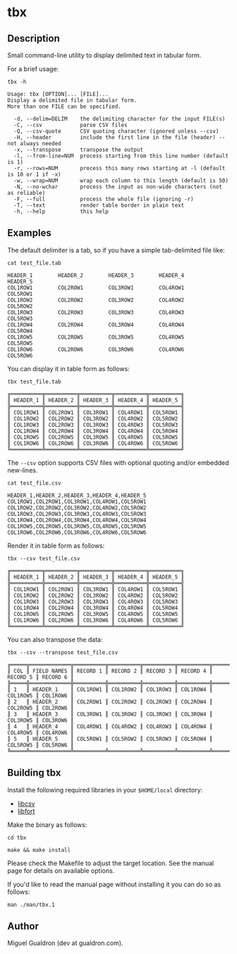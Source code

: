 # tbx

## Description

Small command-line utility to display delimited text in tabular form.

For a brief usage:

```
tbx -h

Usage: tbx [OPTION]... [FILE]...
Display a delimited file in tabular form.
More than one FILE can be specified.

  -d, --delim=DELIM    the delimiting character for the input FILE(s)
  -C, --csv            parse CSV files
  -Q, --csv-quote      CSV quoting character (ignored unless --csv)
  -H, --header         include the first line in the file (header) -- not always needed
  -x, --transpose      transpose the output
  -l, --from-line=NUM  process starting from this line number (default is 1)
  -r, --rows=NUM       process this many rows starting at -l (default is 10 or 1 if -x)
  -w, --wrap=NUM       wrap each column to this length (default is 50)
  -N, --no-wchar       process the input as non-wide characters (not as reliable)
  -F, --full           process the whole file (ignoring -r)
  -T, --text           render table border in plain text
  -h, --help           this help
```

## Examples

The default delimiter is a tab, so if you have a simple tab-delimited file 
like:

```
cat test_file.tab

HEADER_1        HEADER_2        HEADER_3        HEADER_4        HEADER_5
COL1ROW1        COL2ROW1        COL3ROW1        COL4ROW1        COL5ROW1
COL1ROW2        COL2ROW2        COL3ROW2        COL4ROW2        COL5ROW2
COL1ROW3        COL2ROW3        COL3ROW3        COL4ROW3        COL5ROW3
COL1ROW4        COL2ROW4        COL3ROW4        COL4ROW4        COL5ROW4
COL1ROW5        COL2ROW5        COL3ROW5        COL4ROW5        COL5ROW5
COL1ROW6        COL2ROW6        COL3ROW6        COL4ROW6        COL5ROW6
```


You can display it in table form as follows:

```
tbx test_file.tab

╔══════════╦══════════╦══════════╦══════════╦══════════╗
║ HEADER_1 ║ HEADER_2 ║ HEADER_3 ║ HEADER_4 ║ HEADER_5 ║
╠══════════╬══════════╬══════════╬══════════╬══════════╣
║ COL1ROW1 ║ COL2ROW1 ║ COL3ROW1 ║ COL4ROW1 ║ COL5ROW1 ║
║ COL1ROW2 ║ COL2ROW2 ║ COL3ROW2 ║ COL4ROW2 ║ COL5ROW2 ║
║ COL1ROW3 ║ COL2ROW3 ║ COL3ROW3 ║ COL4ROW3 ║ COL5ROW3 ║
║ COL1ROW4 ║ COL2ROW4 ║ COL3ROW4 ║ COL4ROW4 ║ COL5ROW4 ║
║ COL1ROW5 ║ COL2ROW5 ║ COL3ROW5 ║ COL4ROW5 ║ COL5ROW5 ║
║ COL1ROW6 ║ COL2ROW6 ║ COL3ROW6 ║ COL4ROW6 ║ COL5ROW6 ║
╚══════════╩══════════╩══════════╩══════════╩══════════╝
```

The `--csv` option supports CSV files with optional quoting and/or embedded 
new-lines.

```
cat test_file.csv

HEADER_1,HEADER_2,HEADER_3,HEADER_4,HEADER_5
COL1ROW1,COL2ROW1,COL3ROW1,COL4ROW1,COL5ROW1
COL1ROW2,COL2ROW2,COL3ROW2,COL4ROW2,COL5ROW2
COL1ROW3,COL2ROW3,COL3ROW3,COL4ROW3,COL5ROW3
COL1ROW4,COL2ROW4,COL3ROW4,COL4ROW4,COL5ROW4
COL1ROW5,COL2ROW5,COL3ROW5,COL4ROW5,COL5ROW5
COL1ROW6,COL2ROW6,COL3ROW6,COL4ROW6,COL5ROW6
```

Render it in table form as follows:

```
tbx --csv test_file.csv

╔══════════╦══════════╦══════════╦══════════╦══════════╗
║ HEADER_1 ║ HEADER_2 ║ HEADER_3 ║ HEADER_4 ║ HEADER_5 ║
╠══════════╬══════════╬══════════╬══════════╬══════════╣
║ COL1ROW1 ║ COL2ROW1 ║ COL3ROW1 ║ COL4ROW1 ║ COL5ROW1 ║
║ COL1ROW2 ║ COL2ROW2 ║ COL3ROW2 ║ COL4ROW2 ║ COL5ROW2 ║
║ COL1ROW3 ║ COL2ROW3 ║ COL3ROW3 ║ COL4ROW3 ║ COL5ROW3 ║
║ COL1ROW4 ║ COL2ROW4 ║ COL3ROW4 ║ COL4ROW4 ║ COL5ROW4 ║
║ COL1ROW5 ║ COL2ROW5 ║ COL3ROW5 ║ COL4ROW5 ║ COL5ROW5 ║
║ COL1ROW6 ║ COL2ROW6 ║ COL3ROW6 ║ COL4ROW6 ║ COL5ROW6 ║
╚══════════╩══════════╩══════════╩══════════╩══════════╝
```

You can also transpose the data:

```
tbx --csv --transpose test_file.csv

╔═════╦═════════════╦══════════╦══════════╦══════════╦══════════╦══════════╦══════════╗
║ COL ║ FIELD NAMES ║ RECORD 1 ║ RECORD 2 ║ RECORD 3 ║ RECORD 4 ║ RECORD 5 ║ RECORD 6 ║
╠═════╬═════════════╬══════════╬══════════╬══════════╬══════════╬══════════╬══════════╣
║ 1   ║ HEADER_1    ║ COL1ROW1 ║ COL1ROW2 ║ COL1ROW3 ║ COL1ROW4 ║ COL1ROW5 ║ COL1ROW6 ║
║ 2   ║ HEADER_2    ║ COL2ROW1 ║ COL2ROW2 ║ COL2ROW3 ║ COL2ROW4 ║ COL2ROW5 ║ COL2ROW6 ║
║ 3   ║ HEADER_3    ║ COL3ROW1 ║ COL3ROW2 ║ COL3ROW3 ║ COL3ROW4 ║ COL3ROW5 ║ COL3ROW6 ║
║ 4   ║ HEADER_4    ║ COL4ROW1 ║ COL4ROW2 ║ COL4ROW3 ║ COL4ROW4 ║ COL4ROW5 ║ COL4ROW6 ║
║ 5   ║ HEADER_5    ║ COL5ROW1 ║ COL5ROW2 ║ COL5ROW3 ║ COL5ROW4 ║ COL5ROW5 ║ COL5ROW6 ║
╚═════╩═════════════╩══════════╩══════════╩══════════╩══════════╩══════════╩══════════╝
```

## Building tbx

Install the following required libraries in your `$HOME/local` directory:

- [libcsv](https://github.com/rgamble/libcsv)
- [libfort](https://github.com/seleznevae/libfort)

Make the binary as follows:

```
cd tbx

make && make install
```

Please check the Makefile to adjust the target location. See the manual page for details on available options.

If you'd like to read the manual page without installing it you can do so as follows:

```
man ./man/tbx.1
```

## Author

Miguel Gualdron (dev at gualdron.com).
